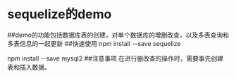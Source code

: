 # sequelize的demo
##demo的功能包括数据库表的创建，对单个数据库的增删改查，以及多表查询和多表信息的一起更新
##快速使用
npm install --save sequelize

npm install --save mysql2
##注意事项
在进行删改查的操作时，需要事先创建表和插入数据。
